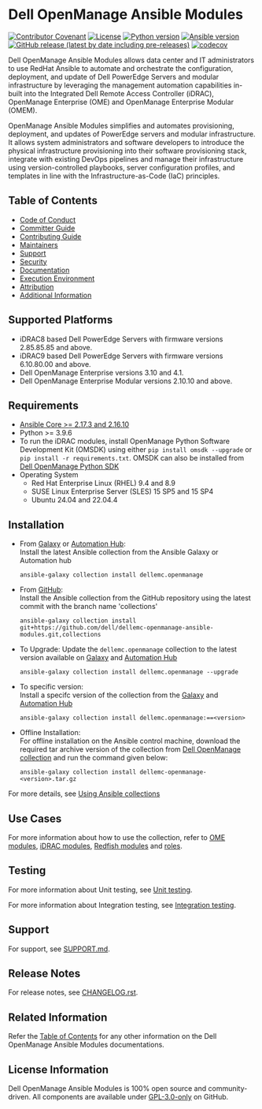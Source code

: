 # Dell OpenManage Ansible Modules

[![Contributor Covenant](https://img.shields.io/badge/Contributor%20Covenant-v2.1%20adopted-ff69b4.svg)](https://github.com/dell/dellemc-openmanage-ansible-modules/blob/collections/docs/CODE_OF_CONDUCT.md)
[![License](https://img.shields.io/github/license/dell/dellemc-openmanage-ansible-modules)](https://github.com/dell/dellemc-openmanage-ansible-modules/blob/collections/LICENSE)
[![Python version](https://img.shields.io/badge/python-3.9.6+-blue.svg)](https://www.python.org/downloads/)
[![Ansible version](https://img.shields.io/badge/ansible-2.15.6+-blue.svg)](https://pypi.org/project/ansible/)
[![GitHub release (latest by date including pre-releases)](https://img.shields.io/github/v/release/dell/dellemc-openmanage-ansible-modules?include_prereleases&label=latest&style=flat-square)](https://github.com/dell/dellemc-openmanage-ansible-modules/releases)
[![codecov](https://codecov.io/gh/dell/dellemc-openmanage-ansible-modules/branch/collections/graph/badge.svg)](https://app.codecov.io/gh/dell/dellemc-openmanage-ansible-modules)

Dell OpenManage Ansible Modules allows data center and IT administrators to use RedHat Ansible to automate and orchestrate the configuration, deployment, and update of Dell PowerEdge Servers and modular infrastructure by leveraging the management automation capabilities in-built into the Integrated Dell Remote Access Controller (iDRAC), OpenManage Enterprise (OME) and OpenManage Enterprise Modular (OMEM).

OpenManage Ansible Modules simplifies and automates provisioning, deployment, and updates of PowerEdge servers and modular infrastructure. It allows system administrators and software developers to introduce the physical infrastructure provisioning into their software provisioning stack, integrate with existing DevOps pipelines and manage their infrastructure using version-controlled playbooks, server configuration profiles, and templates in line with the Infrastructure-as-Code (IaC) principles.

## Table of Contents

  * [Code of Conduct](https://github.com/dell/dellemc-openmanage-ansible-modules/blob/collections/docs/CODE_OF_CONDUCT.md)
  * [Committer Guide](https://github.com/dell/dellemc-openmanage-ansible-modules/blob/collections/docs/COMMITTER_GUIDE.md)
  * [Contributing Guide](https://github.com/dell/dellemc-openmanage-ansible-modules/blob/collections/docs/CONTRIBUTING.md)
  * [Maintainers](https://github.com/dell/dellemc-openmanage-ansible-modules/blob/collections/docs/MAINTAINERS.md)
  * [Support](https://github.com/dell/dellemc-openmanage-ansible-modules/blob/collections/docs/SUPPORT.md)
  * [Security](https://github.com/dell/dellemc-openmanage-ansible-modules/blob/collections/docs/SECURITY.md)
  * [Documentation](https://github.com/dell/dellemc-openmanage-ansible-modules/blob/collections/docs/DOCUMENTATION.md)
  * [Execution Environment](https://github.com/dell/dellemc-openmanage-ansible-modules/blob/collections/docs/EXECUTION_ENVIRONMENT.md)
  * [Attribution](https://github.com/dell/dellemc-openmanage-ansible-modules/blob/collections/docs/ATTRIBUTION.md)
  * [Additional Information](https://github.com/dell/dellemc-openmanage-ansible-modules/blob/collections/docs/ADDITIONAL_INFORMATION.md)

## Supported Platforms
  * iDRAC8 based Dell PowerEdge Servers with firmware versions 2.85.85.85 and above.
  * iDRAC9 based Dell PowerEdge Servers with firmware versions 6.10.80.00 and above.
  * Dell OpenManage Enterprise versions 3.10 and 4.1.
  * Dell OpenManage Enterprise Modular versions 2.10.10 and above.

## Requirements
  * [Ansible Core >= 2.17.3 and 2.16.10](https://github.com/ansible/ansible)
  * Python >= 3.9.6
  * To run the iDRAC modules, install OpenManage Python Software Development Kit (OMSDK) 
  using either ```pip install omsdk --upgrade``` or ```pip install -r requirements.txt```. 
  OMSDK can also be installed from [Dell OpenManage Python SDK](https://github.com/dell/omsdk)
  * Operating System
    * Red Hat Enterprise Linux (RHEL) 9.4 and 8.9
    * SUSE Linux Enterprise Server (SLES) 15 SP5 and 15 SP4
    * Ubuntu 24.04 and 22.04.4

## Installation

* From [Galaxy](https://galaxy.ansible.com/dellemc/openmanage) or [Automation Hub](https://console.redhat.com/ansible/automation-hub/repo/published/dellemc/openmanage):  
Install the latest Ansible collection from the Ansible Galaxy or Automation hub 
  ```
  ansible-galaxy collection install dellemc.openmanage
  ```

* From [GitHub](https://github.com/dell/dellemc-openmanage-ansible-modules/tree/collections):  
Install the Ansible collection from the GitHub repository using the latest commit with the branch name 'collections'  
  ```
  ansible-galaxy collection install git+https://github.com/dell/dellemc-openmanage-ansible-modules.git,collections
  ```

* To Upgrade:
Update the `dellemc.openmanage` collection to the latest version available on [Galaxy](https://galaxy.ansible.com/dellemc/openmanage) and [Automation Hub](https://console.redhat.com/ansible/automation-hub/repo/published/dellemc/openmanage)
  ```
  ansible-galaxy collection install dellemc.openmanage --upgrade
  ```

* To specific version:  
Install a specifc version of the collection from the [Galaxy](https://galaxy.ansible.com/dellemc/openmanage) and [Automation Hub](https://console.redhat.com/ansible/automation-hub/repo/published/dellemc/openmanage)
  ```
  ansible-galaxy collection install dellemc.openmanage:==<version>
  ```

* Offline Installation:  
For offline installation on the Ansible control machine, download the required tar archive version of the collection from [Dell OpenManage collection](https://galaxy.ansible.com/dellemc/openmanage) and run the command given below:  
    ```
    ansible-galaxy collection install dellemc-openmanage-<version>.tar.gz
    ```

For more details, see [Using Ansible collections](https://docs.ansible.com/ansible/devel/user_guide/collections_using.html)

## Use Cases
For more information about how to use the collection, refer to [OME modules](https://github.com/dell/dellemc-openmanage-ansible-modules/tree/collections/playbooks/ome), [iDRAC modules](https://github.com/dell/dellemc-openmanage-ansible-modules/tree/collections/playbooks/idrac), [Redfish modules](https://github.com/dell/dellemc-openmanage-ansible-modules/tree/collections/playbooks/redfish) and [roles](https://github.com/dell/dellemc-openmanage-ansible-modules/tree/collections/playbooks/roles). 

## Testing

For more information about Unit testing, see [Unit testing](https://github.com/dell/dellemc-openmanage-ansible-modules/blob/collections/tests/README.md).

For more information about Integration testing, see [Integration testing](https://github.com/dell/dellemc-openmanage-ansible-modules/blob/collections/tests/integration/README.md).

## Support

For support, see [SUPPORT.md](https://github.com/dell/dellemc-openmanage-ansible-modules/blob/collections/docs/SUPPORT.md).

## Release Notes

For release notes, see [CHANGELOG.rst](https://github.com/dell/dellemc-openmanage-ansible-modules/blob/collections/CHANGELOG.rst).

## Related Information
Refer the [Table of Contents](https://github.com/dell/dellemc-openmanage-ansible-modules/blob/collections/README.md#table-of-contents) for any other information on the Dell OpenManage Ansible Modules documentations.

## License Information
Dell OpenManage Ansible Modules is 100% open source and community-driven. All components are available under [GPL-3.0-only](https://www.gnu.org/licenses/gpl-3.0.html) on GitHub.
